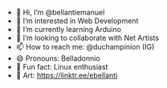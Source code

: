 - 👋 Hi, I’m @bellantiemanuel
- 👀 I’m interested in Web Development
- 🌱 I’m currently learning Arduino
- 💞️ I’m looking to collaborate with Net Artists
- 📫 How to reach me: @duchampinion (IG)
- 😄 Pronouns: Belladonnio
- 🗿 Fun fact: Linux enthusiast
- 🎨 Art: https://linktr.ee/ebellanti

